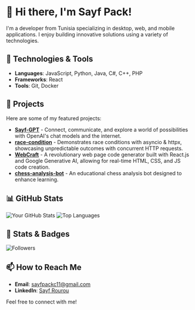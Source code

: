 # 👋 Hi there, I'm Sayf Pack!

I'm a developer from Tunisia specializing in desktop, web, and mobile applications. I enjoy building innovative solutions using a variety of technologies.

## 🔧 Technologies & Tools
- **Languages**: JavaScript, Python, Java, C#, C++, PHP
- **Frameworks**: React
- **Tools**: Git, Docker

## 🚀 Projects
Here are some of my featured projects:
- [**Sayf-GPT**](https://github.com/sayfpack13/Sayf-GPT) - Connect, communicate, and explore a world of possibilities with OpenAI's chat models and the internet.
- [**race-condition**](https://github.com/sayfpack13/race-condition) - Demonstrates race conditions with asyncio & httpx, showcasing unpredictable outcomes with concurrent HTTP requests.
- [**WebCraft**](https://github.com/sayfpack13/WebCraft) - A revolutionary web page code generator built with React.js and Google Generative AI, allowing for real-time HTML, CSS, and JS code creation.
- [**chess-analysis-bot**](https://github.com/sayfpack13/chess-analysis-bot) - An educational chess analysis bot designed to enhance learning.

## 📊 GitHub Stats
![Your GitHub Stats](https://github-readme-stats.vercel.app/api?username=sayfpack13&show_icons=true&theme=radical)
![Top Languages](https://github-readme-stats.vercel.app/api/top-langs/?username=sayfpack13&layout=compact&theme=radical)

## 🌟 Stats & Badges
![Followers](https://img.shields.io/github/followers/sayfpack13?style=social)

## 📫 How to Reach Me
- **Email**: [sayfpackc11@gmail.com](mailto:sayfpackc11@gmail.com)
- **LinkedIn**: [Sayf Rourou](https://linkedin.com/in/sayf-rourou-8489781b4)

Feel free to connect with me!
